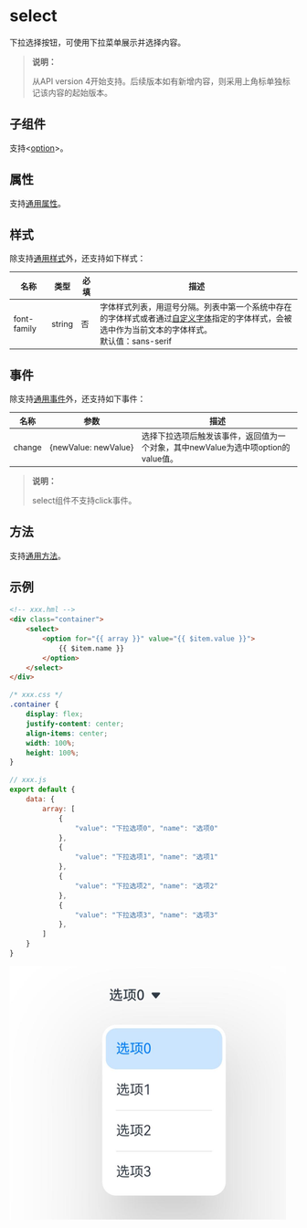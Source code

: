 # select
<!--Kit: ArkUI-->
<!--Subsystem: ArkUI-->
<!--Owner: @zhanghaibo0-->
<!--Designer: @zhanghaibo0-->
<!--Tester: @lxl007-->
<!--Adviser: @HelloCrease-->

下拉选择按钮，可使用下拉菜单展示并选择内容。

>  **说明：**
>
>  从API version 4开始支持。后续版本如有新增内容，则采用上角标单独标记该内容的起始版本。


## 子组件

支持&lt;[option](js-components-basic-option.md)&gt;。


## 属性

支持[通用属性](js-components-common-attributes.md)。


## 样式

除支持[通用样式](js-components-common-styles.md)外，还支持如下样式：

| 名称        | 类型   | 必填 | 描述                                                         |
| ----------- | ------ | ---- | ------------------------------------------------------------ |
| font-family | string | 否   | 字体样式列表，用逗号分隔。列表中第一个系统中存在的字体样式或者通过[自定义字体](./js-components-common-customizing-font.md)指定的字体样式，会被选中作为当前文本的字体样式。<br/>默认值：sans-serif |


## 事件

除支持[通用事件](js-components-common-events.md)外，还支持如下事件：

| 名称   | 参数                      | 描述                                                         |
| ------ | ------------------------- | ------------------------------------------------------------ |
| change | {newValue:&nbsp;newValue} | 选择下拉选项后触发该事件，返回值为一个对象，其中newValue为选中项option的value值。 |

>  **说明：**
>
>  select组件不支持click事件。


## 方法

支持[通用方法](js-components-common-methods.md)。


## 示例

```html
<!-- xxx.hml -->
<div class="container">
    <select>
        <option for="{{ array }}" value="{{ $item.value }}">
            {{ $item.name }}
        </option>
    </select>
</div>
```

```css
/* xxx.css */
.container {
    display: flex;
    justify-content: center;
    align-items: center;
    width: 100%;
    height: 100%;
}
```

```js
// xxx.js
export default {
    data: {
        array: [
            {
                "value": "下拉选项0", "name": "选项0"
            },
            {
                "value": "下拉选项1", "name": "选项1"
            },
            {
                "value": "下拉选项2", "name": "选项2"
            },
            {
                "value": "下拉选项3", "name": "选项3"
            },
        ]
    }
}
```

![zh-cn_image_0000001152588538](figures/zh-cn_image_0000001152588538.png)